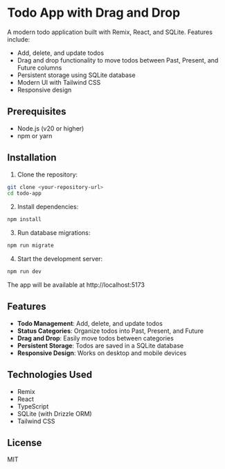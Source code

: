 # Todo App with Drag and Drop

A modern todo application built with Remix, React, and SQLite. Features include:

- Add, delete, and update todos
- Drag and drop functionality to move todos between Past, Present, and Future columns
- Persistent storage using SQLite database
- Modern UI with Tailwind CSS
- Responsive design

## Prerequisites

- Node.js (v20 or higher)
- npm or yarn

## Installation

1. Clone the repository:
```bash
git clone <your-repository-url>
cd todo-app
```

2. Install dependencies:
```bash
npm install
```

3. Run database migrations:
```bash
npm run migrate
```

4. Start the development server:
```bash
npm run dev
```

The app will be available at http://localhost:5173

## Features

- **Todo Management**: Add, delete, and update todos
- **Status Categories**: Organize todos into Past, Present, and Future
- **Drag and Drop**: Easily move todos between categories
- **Persistent Storage**: Todos are saved in a SQLite database
- **Responsive Design**: Works on desktop and mobile devices

## Technologies Used

- Remix
- React
- TypeScript
- SQLite (with Drizzle ORM)
- Tailwind CSS

## License

MIT
